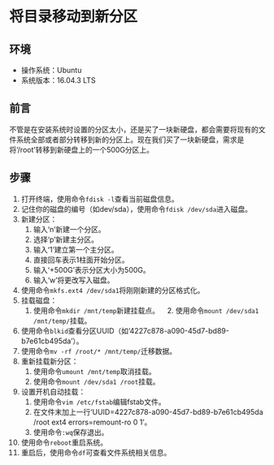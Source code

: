 # 将目录移动到新分区
## 环境
- 操作系统：Ubuntu
- 系统版本：16.04.3 LTS
## 前言
不管是在安装系统时设置的分区太小，还是买了一块新硬盘，都会需要将现有的文件系统全部或者部分转移到新的分区上。现在我们买了一块新硬盘，需求是将‘/root’转移到新硬盘上的一个500G分区上。
## 步骤
1. 打开终端，使用命令`fdisk -l`查看当前磁盘信息。
2. 记住你的磁盘的编号（如dev/sda），使用命令`fdisk /dev/sda`进入磁盘。
3. 新建分区：
    1. 输入‘n’新建一个分区。
    2. 选择‘p’新建主分区。
    3. 输入‘1’建立第一个主分区。
    4. 直接回车表示1柱面开始分区。
    5. 输入‘+500G’表示分区大小为500G。
    6. 输入‘w’将更改写入磁盘。
4. 使用命令`mkfs.ext4 /dev/sda1`将刚刚新建的分区格式化。
5. 挂载磁盘：
    1. 使用命令`mkdir /mnt/temp`新建挂载点。
    2. 使用命令`mount /dev/sda1 /mnt/temp/`挂载。
6. 使用命令`blkid`查看分区UUID（如‘4227c878-a090-45d7-bd89-b7e61cb495da’）。
7. 使用命令`mv -rf /root/* /mnt/temp/`迁移数据。
8. 重新挂载新分区：
    1. 使用命令`umount /mnt/temp`取消挂载。
    2. 使用命令`mount /dev/sda1 /root`挂载。
9. 设置开机自动挂载：
    1. 使用命令`vim /etc/fstab`编辑fstab文件。
    2. 在文件末加上一行‘UUID=4227c878-a090-45d7-bd89-b7e61cb495da /root ext4 errors=remount-ro 0 1’。
    3. 使用命令`:wq`保存退出。
10. 使用命令`reboot`重启系统。
11. 重启后，使用命令`df`可查看文件系统相关信息。
